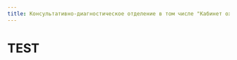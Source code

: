 ```yaml
---
title: Консультативно-диагностическое отделение в том числе "Кабинет охраны репродуктивного здоровья"
---
```


# TEST